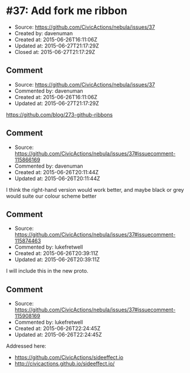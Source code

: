 # #37: Add fork me ribbon

* Source: https://github.com/CivicActions/nebula/issues/37
* Created by: davenuman
* Created at: 2015-06-26T16:11:06Z
* Updated at: 2015-06-27T21:17:29Z
* Closed at: 2015-06-27T21:17:29Z


## Comment

* Source: https://github.com/CivicActions/nebula/issues/37
* Commented by: davenuman
* Created at: 2015-06-26T16:11:06Z
* Updated at: 2015-06-27T21:17:29Z

https://github.com/blog/273-github-ribbons


## Comment

* Source: https://github.com/CivicActions/nebula/issues/37#issuecomment-115866169
* Commented by: davenuman
* Created at: 2015-06-26T20:11:44Z
* Updated at: 2015-06-26T20:11:44Z

I think the right-hand version would work better, and maybe black or grey would suite our colour scheme better


## Comment

* Source: https://github.com/CivicActions/nebula/issues/37#issuecomment-115874463
* Commented by: lukefretwell
* Created at: 2015-06-26T20:39:11Z
* Updated at: 2015-06-26T20:39:11Z

I will include this in the new proto.


## Comment

* Source: https://github.com/CivicActions/nebula/issues/37#issuecomment-115908169
* Commented by: lukefretwell
* Created at: 2015-06-26T22:24:45Z
* Updated at: 2015-06-26T22:24:45Z

Addressed here: 

* https://github.com/CivicActions/sideeffect.io
* http://civicactions.github.io/sideeffect.io/


